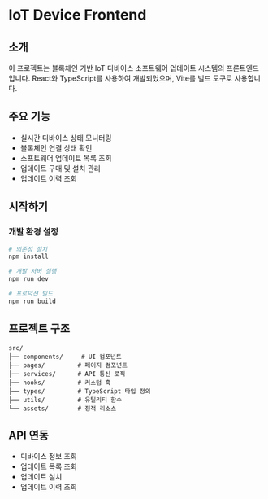 # IoT Device Frontend

## 소개
이 프로젝트는 블록체인 기반 IoT 디바이스 소프트웨어 업데이트 시스템의 프론트엔드입니다. React와 TypeScript를 사용하여 개발되었으며, Vite를 빌드 도구로 사용합니다.

## 주요 기능
- 실시간 디바이스 상태 모니터링
- 블록체인 연결 상태 확인
- 소프트웨어 업데이트 목록 조회
- 업데이트 구매 및 설치 관리
- 업데이트 이력 조회

## 시작하기

### 개발 환경 설정
```bash
# 의존성 설치
npm install

# 개발 서버 실행
npm run dev

# 프로덕션 빌드
npm run build
```

## 프로젝트 구조
```
src/
├── components/     # UI 컴포넌트
├── pages/         # 페이지 컴포넌트
├── services/      # API 통신 로직
├── hooks/         # 커스텀 훅
├── types/         # TypeScript 타입 정의
├── utils/         # 유틸리티 함수
└── assets/        # 정적 리소스
```

## API 연동
- 디바이스 정보 조회
- 업데이트 목록 조회
- 업데이트 설치
- 업데이트 이력 조회
